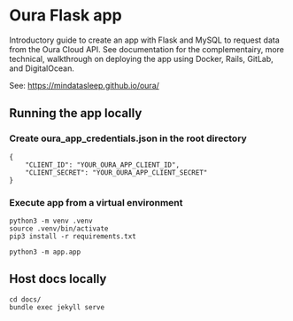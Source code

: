 # Oura Flask app

Introductory guide to create an app with Flask and MySQL to request data from the Oura Cloud API. See documentation for the complementairy, more technical, walkthrough on deploying the app using Docker, Rails, GitLab, and DigitalOcean. 

See: https://mindatasleep.github.io/oura/


## Running the app locally


### Create oura_app_credentials.json in the root directory

```
{
    "CLIENT_ID": "YOUR_OURA_APP_CLIENT_ID",
    "CLIENT_SECRET": "YOUR_OURA_APP_CLIENT_SECRET"
}
```

### Execute app from a virtual environment

```
python3 -m venv .venv
source .venv/bin/activate
pip3 install -r requirements.txt

python3 -m app.app
```

## Host docs locally

```
cd docs/
bundle exec jekyll serve
```